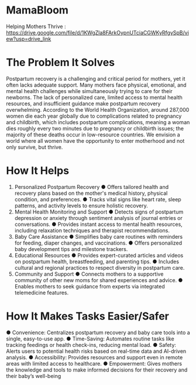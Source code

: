 # MamaBloom
 Helping Mothers Thrive : https://drive.google.com/file/d/1KWgZla8FArkOypnUTciaCGWKyRfgySpB/view?usp=drive_link



 # The Problem It Solves

Postpartum recovery is a challenging and critical period for mothers, yet it often lacks adequate support. Many mothers face physical, emotional, and mental health challenges while simultaneously trying to care for their newborns. The lack of personalized care, limited access to mental health resources, and insufficient guidance make postpartum recovery overwhelming. According to the World Health Organization, around 287,000 women die each year globally due to complications related to pregnancy and childbirth, which includes postpartum complications, meaning a woman dies roughly every two minutes due to pregnancy or childbirth issues; the majority of these deaths occur in low-resource countries. We envision a world where all women have the opportunity to enter motherhood and not only survive, but thrive.

# How It Helps

1. Personalized Postpartum Recovery
●	Offers tailored health and recovery plans based on the mother's medical history, physical condition, and preferences.
●	Tracks vital signs like heart rate, sleep patterns, and activity levels to ensure holistic recovery.
2. Mental Health Monitoring and Support
●	Detects signs of postpartum depression or anxiety through sentiment analysis of journal entries or conversations.
●	Provides instant access to mental health resources, including relaxation techniques and therapist recommendations.
3. Baby Care Assistance
●	Simplifies baby care routines with reminders for feeding, diaper changes, and vaccinations.
●	Offers personalized baby development tips and milestone trackers.
4. Educational Resources
●	Provides expert-curated articles and videos on postpartum health, breastfeeding, and parenting tips.
●	Includes cultural and regional practices to respect diversity in postpartum care.
5. Community and Support
●	Connects mothers to a supportive community of other new moms for shared experiences and advice.
●	Enables mothers to seek guidance from experts via integrated telemedicine features.

# How It Makes Tasks Easier/Safer

●	Convenience: Centralizes postpartum recovery and baby care tools into a single, easy-to-use app.
●	Time-Saving: Automates routine tasks like tracking feedings or health check-ins, reducing mental load.
●	Safety: Alerts users to potential health risks based on real-time data and AI-driven analysis.
●	Accessibility: Provides resources and support even in remote areas with limited access to healthcare.
●	Empowerment: Gives mothers the knowledge and tools to make informed decisions for their recovery and their baby’s well-being

